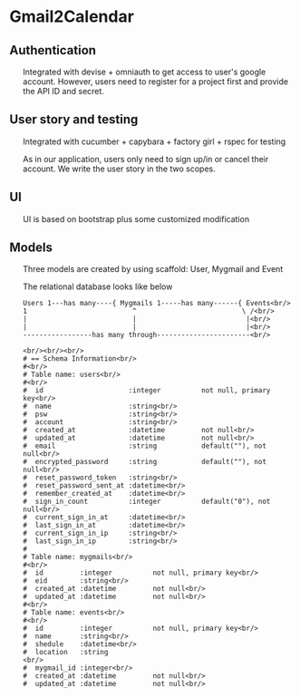 <h1>Gmail2Calendar</h1> 
<h2>Authentication</h2>
<ul>Integrated with devise + omniauth to get access to user's google account. However, users need to register for a project first and provide the API ID and secret.</ul>
<h2>User story and testing</h2>
<ul>Integrated with cucumber + capybara + factory girl + rspec for testing</ul>
<ul> As in our application, users only need to sign up/in or cancel their account. We write the user story in the two scopes.</ul>
<h2>UI</h2>
<ul>UI is based on bootstrap plus some customized modification</ul>
<h2>Models</h2>
<ul>Three models are created by using scaffold: User, Mygmail and Event</ul>
<ul>
	The relational database looks like below<br/>
	
	
	Users 1---has many----{ Mygmails 1-----has many------{ Events<br/>
	1                          ^                          \ /<br/>
	|                          |                           |<br/>
	|                          |                           |<br/>
  	-----------------has many through-----------------------<br/>
	
	<br/><br/><br/>
	# == Schema Information<br/>
	#<br/>
	# Table name: users<br/>
	#<br/>
	#  id                     :integer          not null, primary key<br/>
	#  name                   :string<br/>
	#  psw                    :string<br/>
	#  account                :string<br/>
	#  created_at             :datetime         not null<br/>
	#  updated_at             :datetime         not null<br/>
	#  email                  :string           default(""), not null<br/>
	#  encrypted_password     :string           default(""), not null<br/>
	#  reset_password_token   :string<br/>
	#  reset_password_sent_at :datetime<br/>
	#  remember_created_at    :datetime<br/>
	#  sign_in_count          :integer          default("0"), not null<br/>
	#  current_sign_in_at     :datetime<br/>
	#  last_sign_in_at        :datetime<br/>
	#  current_sign_in_ip     :string<br/>
	#  last_sign_in_ip        :string<br/>
	#
	# Table name: mygmails<br/>
	#<br/>
	#  id         :integer          not null, primary key<br/>
	#  eid        :string<br/>
	#  created_at :datetime         not null<br/>
	#  updated_at :datetime         not null<br/>
	#<br/>
	# Table name: events<br/>
	#<br/>
	#  id         :integer          not null, primary key<br/>
	#  name       :string<br/>
	#  shedule    :datetime<br/>
	#  location   :string                                                              <br/>
	#  mygmail_id :integer<br/>
	#  created_at :datetime         not null<br/>
	#  updated_at :datetime         not null<br/>
</ul>

